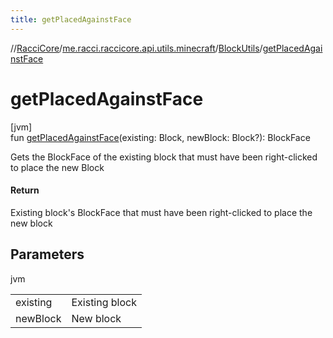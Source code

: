 ```yaml
---
title: getPlacedAgainstFace
---
```

//[RacciCore](../../../index.html)/[me.racci.raccicore.api.utils.minecraft](../index.html)/[BlockUtils](index.html)/[getPlacedAgainstFace](get-placed-against-face.html)



# getPlacedAgainstFace



[jvm]\
fun [getPlacedAgainstFace](get-placed-against-face.html)(existing: Block, newBlock: Block?): BlockFace



Gets the BlockFace of the existing block that must have been right-clicked to place the new Block



#### Return



Existing block's BlockFace that must have been right-clicked to place the new block



## Parameters


jvm

| | |
|---|---|
| existing | Existing block |
| newBlock | New block |




